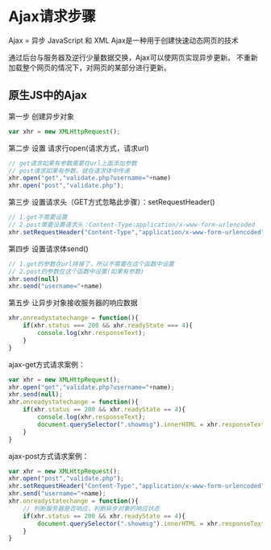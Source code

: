 # Ajax请求步骤

Ajax = 异步 JavaScript 和 XML
Ajax是一种用于创建快速动态网页的技术

通过后台与服务器及逆行少量数据交换，Ajax可以使网页实现异步更新。
不重新加载整个网页的情况下，对网页的某部分进行更新。


## 原生JS中的Ajax

第一步 创建异步对象
```js
var xhr = new XMLHttpRequest();
```

第二步 设置 请求行open(请求方式，请求url)
```js
// get请求如果有参数需要在url上面添加参数
// post请求如果有参数，就在请求体中传递 
xhr.open("get","validate.php?username="+name)
xhr.open("post","validate.php");
```

第三步 设置请求头（GET方式忽略此步骤）：setRequestHeader()
```js
// 1.get不需要设置
// 2.post需要设置请求头：Content-Type:application/x-www-form-urlencoded
xhr.setRequestHeader("Content-Type","application/x-www-form-urlencoded")
```

第四步 设置请求体send()
```js
// 1.get的参数在url拼接了，所以不需要在这个函数中设置
// 2.post的参数在这个函数中设置(如果有参数)
xhr.send(null)
xhr.send("username="+name)
```

第五步 让异步对象接收服务器的响应数据
```js
xhr.onreadystatechange = function(){
    if(xhr.status === 200 && xhr.readyState === 4){
        console.log(xhr.responseText);
    }
}
```

ajax-get方式请求案例：

```js
var xhr = new XMLHttpRequest();
xhr.open("get","validate.php?username="+name);
xhr.send(null);
xhr.onreadystatechange = function(){
    if(xhr.status == 200 && xhr.readyState == 4){ 
        console.log(xhr.responseText); 
        document.querySelector(".showmsg").innerHTML = xhr.responseText;;
    }
}
```
ajax-post方式请求案例：

```js
var xhr = new XMLHttpRequest();
xhr.open("post","validate.php");
xhr.setRequestHeader("Content-Type","application/x-www-form-urlencoded");
xhr.send("username="+name);
xhr.onreadystatechange = function(){
    // 判断服务器是否响应，判断异步对象的响应状态
    if(xhr.status == 200 && xhr.readyState == 4){
        document.querySelector(".showmsg").innerHTML = xhr.responseText;
    }
}
```
